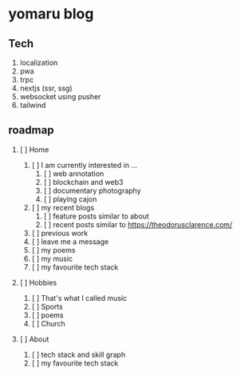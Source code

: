 # yomaru blog

## Tech

1. localization
2. pwa
3. trpc
4. nextjs (ssr, ssg)
5. websocket using pusher
6. tailwind

## roadmap

1. [ ] Home

   1. [ ] I am currently interested in ...
      1. [ ] web annotation
      2. [ ] blockchain and web3
      3. [ ] documentary photography
      4. [ ] playing cajon
   2. [ ] my recent blogs
      1. [ ] feature posts similar to about
      2. [ ] recent posts similar to https://theodorusclarence.com/
   3. [ ] previous work
   4. [ ] leave me a message
   5. [ ] my poems
   6. [ ] my music
   7. [ ] my favourite tech stack

2. [ ] Hobbies

   1. [ ] That's what I called music
   2. [ ] Sports
   3. [ ] poems
   4. [ ] Church

3. [ ] About
   1. [ ] tech stack and skill graph
   2. [ ] my favourite tech stack
